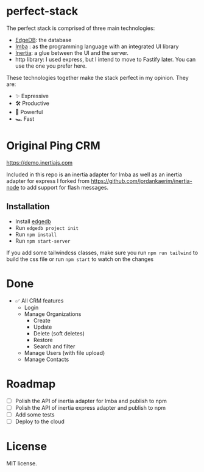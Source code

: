 # perfect-stack
The perfect stack is comprised of three main technologies:
- [EdgeDB](https://edgedb.com): the database
- [Imba](https://imba.io/) : as the programming language with an integrated UI library
- [Inertia](https://inertiajs.com): a glue between the UI and the server.
- http library: I used express, but I intend to move to Fastify later. You can use the one you prefer here.

These technologies together make the stack perfect in my opinion. They are:
  - ✨ Expressive
  - 🛠 Productive
  - 🤯 Powerful
  - 🏎 Fast

# Original Ping CRM
https://demo.inertiajs.com


Included in this repo is an inertia adapter for Imba as well as an inertia adapter for express I forked from https://github.com/jordankaerim/inertia-node to add support for flash messages.

## Installation
- Install [edgedb](https://www.edgedb.com/docs/quickstart)
- Run `edgedb project init`
- Run `npm install`
- Run `npm start-server` 

If you add some tailwindcss classes, make sure you run `npm run tailwind` to build the css file or run `npm start` to watch on the changes

# Done
- ✅ All CRM features
  - Login
  - Manage Organizations
    -  Create
    -  Update
    -  Delete (soft deletes)
    -  Restore
    - Search and filter
  - Manage Users (with file upload)
  - Manage Contacts

# Roadmap
- [ ] Polish the API of inertia adapter for Imba and publish to npm
- [ ] Polish the API of inertia express adapter and publish to npm
- [ ] Add some tests
- [ ] Deploy to the cloud

# License
MIT license.
